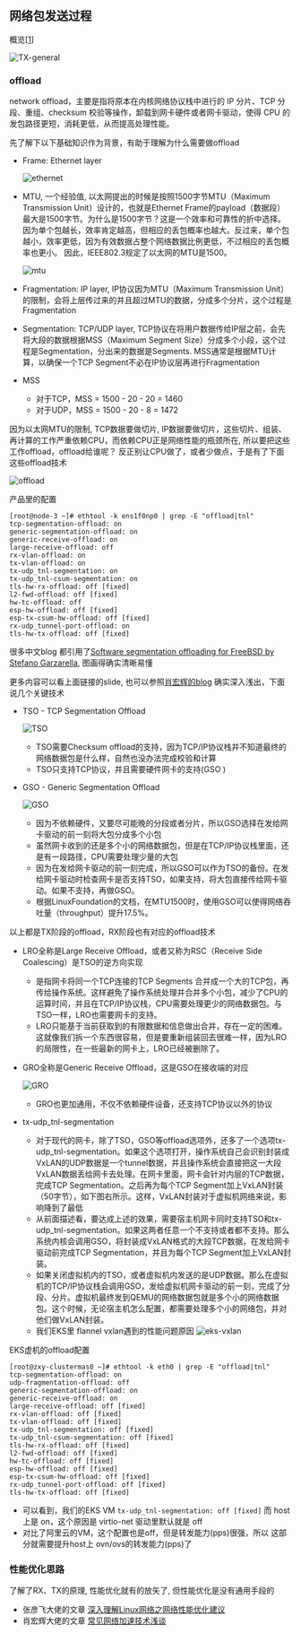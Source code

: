 ## 网络包发送过程

概览[[1]]

  ![TX-general](../pics/TX-general.webp)

### offload

network offload，主要是指将原本在内核网络协议栈中进行的 IP 分片、TCP 分段、重组、checksum 校验等操作，卸载到网卡硬件或者网卡驱动，使得 CPU 的发包路径更短，消耗更低，从而提高处理性能。

先了解下以下基础知识作为背景，有助于理解为什么需要做offload

- Frame: Ethernet layer

  ![ethernet](../pics/ethernet-frame.png)

- MTU, 一个经验值, 以太网提出的时候是按照1500字节MTU（Maximum Transmission Unit）设计的，也就是Ethernet Frame的payload（数据段）最大是1500字节。为什么是1500字节？这是一个效率和可靠性的折中选择。因为单个包越长，效率肯定越高，但相应的丢包概率也越大。反过来，单个包越小，效率更低，因为有效数据占整个网络数据比例更低，不过相应的丢包概率也更小。 因此，IEEE802.3规定了以太网的MTU是1500。
  
  ![mtu](../pics/mtu.jpeg)

- Fragmentation: IP layer, IP协议因为MTU（Maximum Transmission Unit）的限制，会将上层传过来的并且超过MTU的数据，分成多个分片，这个过程是Fragmentation

- Segmentation: TCP/UDP layer, TCP协议在将用户数据传给IP层之前，会先将大段的数据根据MSS（Maximum Segment Size）分成多个小段，这个过程是Segmentation，分出来的数据是Segments. MSS通常是根据MTU计算，以确保一个TCP Segment不必在IP协议层再进行Fragmentation

- MSS
  - 对于TCP，MSS = 1500 - 20 - 20 = 1460
  - 对于UDP，MSS = 1500 - 20 - 8 = 1472

因为以太网MTU的限制, TCP数据要做切片, IP数据要做切片，这些切片、组装、再计算的工作严重依赖CPU，而依赖CPU正是网络性能的瓶颈所在, 所以要把这些工作offload，offload给谁呢？ 反正别让CPU做了，或者少做点，于是有了下面这些offload技术
  
  ![offload](../pics/offload.png)

产品里的配置
```cgo
[root@node-3 ~]# ethtool -k ens1f0np0 | grep -E "offload|tnl"
tcp-segmentation-offload: on
generic-segmentation-offload: on
generic-receive-offload: on
large-receive-offload: off
rx-vlan-offload: on
tx-vlan-offload: on
tx-udp_tnl-segmentation: on
tx-udp_tnl-csum-segmentation: on
tls-hw-rx-offload: off [fixed]
l2-fwd-offload: off [fixed]
hw-tc-offload: off
esp-hw-offload: off [fixed]
esp-tx-csum-hw-offload: off [fixed]
rx-udp_tunnel-port-offload: on
tls-hw-tx-offload: off [fixed]
```

很多中文blog 都引用了[Software segmentation offloading for FreeBSD by Stefano Garzarella](https://www.slideshare.net/eurobsdcon/20140928-gso-eurobsdcon2014), 图画得确实清晰易懂

更多内容可以看上面链接的slide, 也可以参照[肖宏辉的blog](https://zhuanlan.zhihu.com/p/44683790) 确实深入浅出，下面说几个关键技术

- TSO - TCP Segmentation Offload

  ![TSO](../pics/TSO.png)
  
  - TSO需要Checksum offload的支持，因为TCP/IP协议栈并不知道最终的网络数据包是什么样，自然也没办法完成校验和计算
  - TSO只支持TCP协议，并且需要硬件网卡的支持(GSO )
    
- GSO - Generic Segmentation Offload
  
  ![GSO](../pics/GSO.jpeg)

  - 因为不依赖硬件，又要尽可能晚的分段或者分片，所以GSO选择在发给网卡驱动的前一刻将大包分成多个小包
  - 虽然网卡收到的还是多个小的网络数据包，但是在TCP/IP协议栈里面，还是有一段路径，CPU需要处理少量的大包
  - 因为在发给网卡驱动的前一刻完成，所以GSO可以作为TSO的备份。在发给网卡驱动时检查网卡是否支持TSO，如果支持，将大包直接传给网卡驱动。如果不支持，再做GSO。
  - 根据LinuxFoundation的文档，在MTU1500时，使用GSO可以使得网络吞吐量（throughput）提升17.5%。  
  
以上都是TX阶段的offload，RX阶段也有对应的offload技术

- LRO全称是Large Receive Offload，或者又称为RSC（Receive Side Coalescing）是TSO的逆方向实现
  - 是指网卡将同一个TCP连接的TCP Segments 合并成一个大的TCP包，再传给操作系统。这样避免了操作系统处理并合并多个小包，减少了CPU的运算时间，并且在TCP/IP协议栈，CPU需要处理更少的网络数据包。与TSO一样，LRO也需要网卡的支持。
  - LRO只能基于当前获取到的有限数据和信息做出合并，存在一定的困难。这就像我们拆一个东西很容易，但是要重新组装回去很难一样，因为LRO的局限性，在一些最新的网卡上，LRO已经被删除了。
    
- GRO全称是Generic Receive Offload，这是GSO在接收端的对应
  
  ![GRO](../pics/GRO.jpeg)
  - GRO也更加通用，不仅不依赖硬件设备，还支持TCP协议以外的协议
    
- tx-udp_tnl-segmentation
  - 对于现代的网卡，除了TSO，GSO等offload选项外，还多了一个选项tx-udp_tnl-segmentation。如果这个选项打开，操作系统自己会识别封装成VxLAN的UDP数据是一个tunnel数据，并且操作系统会直接把这一大段VxLAN数据丢给网卡去处理。在网卡里面，网卡会针对内层的TCP数据，完成TCP Segmentation。之后再为每个TCP Segment加上VxLAN封装（50字节），如下图右所示。这样，VxLAN封装对于虚拟机网络来说，影响降到了最低
  - 从前面描述看，要达成上述的效果，需要宿主机网卡同时支持TSO和tx-udp_tnl-segmentation。如果这两者任意一个不支持或者都不支持。那么系统内核会调用GSO，将封装成VxLAN格式的大段TCP数据，在发给网卡驱动前完成TCP Segmentation，并且为每个TCP Segment加上VxLAN封装。
  - 如果关闭虚拟机内的TSO，或者虚拟机内发送的是UDP数据。那么在虚拟机的TCP/IP协议栈会调用GSO，发给虚拟机网卡驱动的前一刻，完成了分段、分片。虚拟机最终发到QEMU的网络数据包就是多个小的网络数据包。这个时候，无论宿主机怎么配置，都需要处理多个小的网络包，并对他们做VxLAN封装。
  - 我们EKS里 flannel vxlan遇到的性能问题原因
    ![eks-vxlan](../pics/eks-vxlan.png)  
  
EKS虚机的offload配置
```cgo
[root@zxy-clustermas0 ~]# ethtool -k eth0 | grep -E "offload|tnl"
tcp-segmentation-offload: on
udp-fragmentation-offload: off
generic-segmentation-offload: on
generic-receive-offload: on
large-receive-offload: off [fixed]
rx-vlan-offload: off [fixed]
tx-vlan-offload: off [fixed]
tx-udp_tnl-segmentation: off [fixed]
tx-udp_tnl-csum-segmentation: off [fixed]
tls-hw-rx-offload: off [fixed]
l2-fwd-offload: off [fixed]
hw-tc-offload: off [fixed]
esp-hw-offload: off [fixed]
esp-tx-csum-hw-offload: off [fixed]
rx-udp_tunnel-port-offload: off [fixed]
tls-hw-tx-offload: off [fixed]
```

- 可以看到，我们的EKS VM ```tx-udp_tnl-segmentation: off [fixed]``` 而 host上是 on，这个原因是 virtio-net 驱动里默认就是 off
- 对比了阿里云的VM，这个配置也是off，但是转发能力(pps)很强，所以 这部分就需要提升host上 ovn/ovs的转发能力(pps)了

### 性能优化思路

了解了RX、TX的原理, 性能优化就有的放矢了, 但性能优化是没有通用手段的
- 张彦飞大佬的文章 [深入理解Linux网络之网络性能优化建议](https://blog.csdn.net/QTM_Gitee/article/details/125229447)
- 肖宏辉大佬的文章 [常见网络加速技术浅谈](https://zhuanlan.zhihu.com/p/44635205)

[1]: https://zhuanlan.zhihu.com/p/373060740